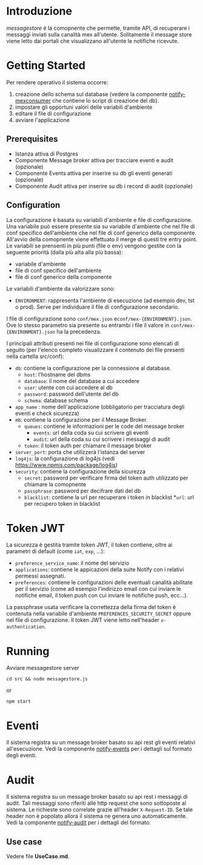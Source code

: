 # Introduzione

*messagestore* è la comopnente che permette, tramite API, di recuperare i messaggi inviati sulla canalità mex all'utente.
Solitamente il message store viene letto dai portali che visualizzano all'utente le notifiche ricevute.

# Getting Started

Per rendere operativo il sistema occorre:
1. creazione dello schema sul database (vedere la componente [notify-mexconsumer](https://github.com/csipiemonte/notify-mexconsumer) che contiene lo script di creazione del db).
1. impostare gli opportuni valori delle variabili d'ambiente
1. editare il file di configurazione
1. avviare l'applicazione

## Prerequisites

* Istanza attiva di Postgres
* Componente Message broker attiva per tracciare eventi e audit (opzionale)
* Componente Events attiva per inserire su db gli eventi generati (opzionale)
* Componente Audit attiva per inserire su db i record di audit (opzionale)

## Configuration
La configurazione è basata su variabili d'ambiente e file di configurazione. Una variabile può essere presente sia su variabile d'ambiente che nel file di conf specifico dell'ambiente che nel file di conf generico della componente. All'avvio della comopnente viene effettuato il merge di questi tre entry point. Le variabili se prensenti in più punti (file o env) vengono gestite con la seguente priorità (dalla più alta alla più bassa):
* variabile d'ambiente
* file di conf specifico dell'ambiente
* file di conf generico della componente

Le variabili d'ambiente da valorizzare sono:
* `ENVIRONMENT`: rappresenta l'ambiente di esecuzione (ad esempio dev, tst o prod). Serve per individuare il file di configurazione secondario.

I file di configurazione sono `conf/mex.json` e`conf/mex-{ENVIRONMENT}.json`. Ove lo stesso parametro sia presente su entrambi i file il valore in `conf/mex-{ENVIRONMENT}.json` ha la precedenza.

I principali attributi presenti nei file di configurazione sono elencati di seguito (per l'elenco completo visualizzare il contenuto dei file presenti nella cartella src/conf):

* `db`: contiene la configurazione per la connessione al database. 
    * `host`: l'hostname del dbms
    * `database`: il nome del database a cui accedere
    * `user`: utente con cui accedere al db
    * `password`: password dell'utente del db
    * `schema`: database schema
* `app_name` : nome dell'applicazione (obbligatorio per tracciatura degli eventi e check sicurezza)
* `mb`: contiene la configurazione per il Message Broker.
    * `queues`: contiene le informazioni per le code del message broker
        * `events`: url della coda su cui scrivere gli eventi
        * `audit`: url della coda su cui scrivere i messaggi di audit
    * `token`: il token auth per chiamare il message broker
* `server_port`: porta che utilizzerà l'istanza del server
* `log4js`: la configurazione di log4js (vedi https://www.npmjs.com/package/log4js)
* `security`: contiene la configurazione della sicurezza
    * `secret`: password per verificare firma del token auth utilizzato per chiamare la comopnente
    * `passphrase`: password per decifrare dati del db
    * `blacklist`: contiene la url per recuperare i token in blacklist
        *`url`: url per recupero token in blacklist

# Token JWT

La sicurezza è gestita tramite token JWT, il token contiene, oltre ai parametri di default (come `iat`, `exp`, ...):
* `preference_service_name`: il nome del servizio
* `applications`: contiene le appicazioni della suite Notify con i relativi permessi assegnati.
* `preferences`: contiene le configurazioni delle eventuali canalità abilitate per il servizio (come ad esempio l'indirizzo email con cui inviare le notifiche email, il token push con cui inviare le notifiche push, ecc...).

La passphrase usata verificare la correttezza della firma del token è contenuta nella variabile d'ambiente `PREFERENCES_SECURITY_SECRET` oppure nel file di configurazione.
Il token JWT viene letto nell'header `x-authentication`.

# Running

Avviare messagestore server 
```
cd src && node messagestore.js
```

or

```
npm start
```

# Eventi
Il sistema registra su un message broker basato su api rest gli eventi relativi all'esecuzione. Vedi la componente [notify-events](https://github.com/csipiemonte/notify-events) per i dettagli sul formato degli eventi.

# Audit
Il sistema registra su un message broker basato su api rest i messaggi di audit. Tali messaggi sono riferiti alle http request che sono sottoposte al sistema. Le richieste sono correlate grazie all'header `X-Request-ID`. Se tale header non è popolato allora il sistema ne genera uno automaticamente. Vedi la componente [notify-audit](https://github.com/csipiemonte/notify-audit) per i dettagli del formato.


## Use case

Vedere file **UseCase.md**.